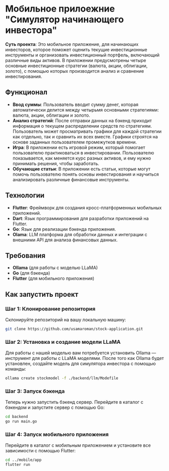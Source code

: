# Мобильное прилоежние "Симулятор начинающего инвестора"

**Суть проекта**: Это мобильное приложение, для начинающих инвесторов, которое поможет оценить текущие инвестиционные инструменты и организовать инвестиционный портфель, включающий различные виды активов. В приложении предусмотрены четыре основные инвестиционные стратегии (валюта, акции, облигации, золото), с помощью которых производится анализ и сравнение инвестирования.

## Функционал

- **Ввод суммы**: Пользователь вводит сумму денег, которая автоматически делится между четырьмя основными стратегиями: валюта, акции, облигации и золото.
- **Анализ стратегий**: После отправки данных на бэкенд приходит информация о текущем распределении средств по стратегиям. Пользователь может просматривать графики для каждой стратегии как отдельно, так и сравнить их всех вместе. Графики строятся на основе заданных пользователем промежутков времени.
- **Игра**: В приложении есть игровой режим, который помогает пользователю практиковаться в инвестировании. Пользователю показывается, как меняется курс разных активов, и ему нужно принимать решения, чтобы заработать.
- **Обучающие статьи**: В приложении есть статьи, которые могут помочь пользователю понять основы инвестирования и научиться анализировать различные финансовые инструменты.

## Технологии

- **Flutter**: Фреймворк для создания кросс-платформенных мобильных приложений.
- **Dart**: Язык программирования для разработки приложений на Flutter.
- **Go**: Язык для реализации бэкенда приложения.
- **Olama**: LLM платформа для обработки данных и интеграции с внешними API для анализа финансовых данных.

## Требования

- **Ollama** (для работы с моделью LLaMA)
- **Go** (для бэкенда)
- **Flutter** (для мобильного приложения)

## Как запустить проект

### Шаг 1: Клонирование репозитория

Склонируйте репозиторий на вашу локальную машину:

```bash
git clone https://github.com/usamaroman/stock-application.git
```

### Шаг 2: Установка и создание модели LLaMA

Для работы с нашей моделью вам потребуется установить Ollama — инструмент для работы с LLaMA моделями. После того как Ollama будет установлен, создайте модель для симулятора инвестора с помощью команды:

```bash
ollama create stockmodel -f ./backend/llm/Modefile
```

### Шаг 3: Запуск бэкенда

Теперь нужно запустить бэкенд сервер. Перейдите в каталог с бэкендом и запустите сервер с помощью Go:

```bash
cd backend
go run main.go
```

### Шаг 4: Запуск мобильного приложения

Перейдите в каталог с мобильным приложением и установите все зависимости с помощью Flutter:

```bash
cd ../mobile/app
flutter run
```

